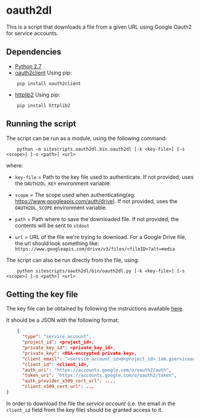 # oauth2dl 

This is a script that downloads a file from a given URL 
using Google Oauth2 for service accounts.

## Dependencies

* [Python 2.7](https://www.python.org/download/releases/2.7/)
* [oauth2client](https://github.com/google/oauth2client) Using pip:
```commandline
    pip install oauth2client
```
* [httplib2](https://github.com/httplib2/httplib2) Using pip:
```commandline
    pip install httplib2
```
    
## Running the script

The script can be run as a module, using the following command:

```commandline
    python -m sitescripts.oauth2dl.bin.oauth2dl [-k <key-file>] [-s <scope>] [-o <path>] <url>
```

where: 
* `key-file` = Path to the key file used to authenticate. If not provided, uses
the `OAUTH2DL_KEY` environment variable.
* `scope` = The scope used when authenticating(eg:
https://www.googleapis.com/auth/drive). If not provided, uses the `OAUTH2DL_SCOPE`
environment variable.

* `path` = Path where to save the downloaded file. If not provided, the 
contents will be sent to `stdout`
* `url` = URL of the file we're trying to download. For a Google Drive 
file, the url should look something like:  
`https://www.googleapis.com/drive/v3/files/<fileID>?alt=media`

The script can also be run directly from the file, using:
```commandline
    python sitescripts/oauth2dl/bin/oauth2dl.py [-k <key-file>] [-s <scope>] [-o <path>] <url>
```

## Getting the key file

The key file can be obtained by following the instructions available 
[here](https://developers.google.com/identity/protocols/OAuth2ServiceAccount).

It should be a JSON with the following format: 
```json
    {
      "type": "service_account",
      "project_id": <project_id>,
      "private_key_id": <private_key_id>,
      "private_key": <RSA-encrypted private key>,
      "client_email": "<service_account_id>@<project_id>.iam.gserviceaccount.com",
      "client_id": <client_id>,
      "auth_uri": "https://accounts.google.com/o/oauth2/auth",
      "token_uri": "https://accounts.google.com/o/oauth2/token",
      "auth_provider_x509_cert_url": ...,
      "client_x509_cert_url": ...
}
```

In order to download the file the *service account* (i.e. the email in 
the `client_id` field from the key file) should be granted access to it.


